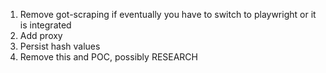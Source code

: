 1. Remove got-scraping if eventually you have to switch to playwright or it is integrated
2. Add proxy
3. Persist hash values
4. Remove this and POC, possibly RESEARCH
